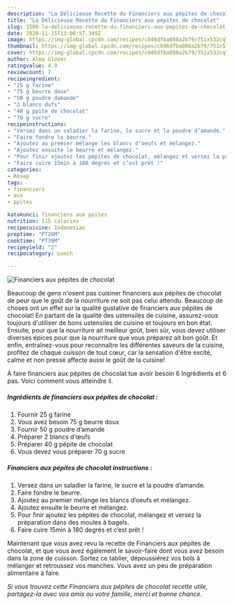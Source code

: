 ```yaml
---
description: "La Délicieuse Recette du Financiers aux pépites de chocolat"
title: "La Délicieuse Recette du Financiers aux pépites de chocolat"
slug: 1508-la-delicieuse-recette-du-financiers-aux-pepites-de-chocolat
date: 2020-11-15T13:08:57.349Z
image: https://img-global.cpcdn.com/recipes/c046dfba088a2b79/751x532cq70/financiers-aux-pepites-de-chocolat-photo-principale-de-la-recette.jpg
thumbnail: https://img-global.cpcdn.com/recipes/c046dfba088a2b79/751x532cq70/financiers-aux-pepites-de-chocolat-photo-principale-de-la-recette.jpg
cover: https://img-global.cpcdn.com/recipes/c046dfba088a2b79/751x532cq70/financiers-aux-pepites-de-chocolat-photo-principale-de-la-recette.jpg
author: Alma Glover
ratingvalue: 4.9
reviewcount: 7
recipeingredient:
- "25 g farine"
- "75 g beurre doux"
- "50 g poudre damande"
- "2 blancs dufs"
- "40 g ppite de chocolat"
- "70 g sucre"
recipeinstructions:
- "Versez dans un saladier la farine, le sucre et la poudre d’amande."
- "Faire fondre le beurre."
- "Ajoutez au premier mélange les blancs d’oeufs et mélangez."
- "Ajoutez ensuite le beurre et mélangez."
- "Pour finir ajoutez les pépites de chocolat, mélangez et versez la préparation dans des moules à bagels."
- "Faire cuire 15min à 180 degrés et c’est prêt !"
categories:
- Resep
tags:
- financiers
- aux
- ppites

katakunci: financiers aux ppites 
nutrition: 115 calories
recipecuisine: Indonesian
preptime: "PT26M"
cooktime: "PT39M"
recipeyield: "2"
recipecategory: Lunch

---
```



![Financiers aux pépites de chocolat](https://img-global.cpcdn.com/recipes/c046dfba088a2b79/751x532cq70/financiers-aux-pepites-de-chocolat-photo-principale-de-la-recette.jpg)

Beaucoup de gens n'osent pas cuisiner financiers aux pépites de chocolat de peur que le goût de la nourriture ne soit pas celui attendu. Beaucoup de choses ont un effet sur la qualité gustative de financiers aux pépites de chocolat! En partant de la qualité des ustensiles de cuisine, assurez-vous toujours d'utiliser de bons ustensiles de cuisine et toujours en bon état. Ensuite, pour que la nourriture ait meilleur goût, bien sûr, vous devez utiliser diverses épices pour que la nourriture que vous préparez ait bon goût. Et enfin, entraînez-vous pour reconnaître les différentes saveurs de la cuisine, profitez de chaque cuisson de tout cœur, car la sensation d'être excité, calme et non pressé affecte aussi le goût de la cuisine!

<!--inarticleads1-->

À faire financiers aux pépites de chocolat tue avoir besoin 6 Ingrédients et 6 pas. Voici comment vous atteindre il.

##### Ingrédients de financiers aux pépites de chocolat :

1. Fournir 25 g farine
1. Vous avez besoin 75 g beurre doux
1. Fournir 50 g poudre d’amande
1. Préparer 2 blancs d’œufs
1. Préparer 40 g pépite de chocolat
1. Vous devez vous préparer 70 g sucre




<!--inarticleads2-->

##### Financiers aux pépites de chocolat instructions :

1. Versez dans un saladier la farine, le sucre et la poudre d’amande.
1. Faire fondre le beurre.
1. Ajoutez au premier mélange les blancs d’oeufs et mélangez.
1. Ajoutez ensuite le beurre et mélangez.
1. Pour finir ajoutez les pépites de chocolat, mélangez et versez la préparation dans des moules à bagels.
1. Faire cuire 15min à 180 degrés et c’est prêt !




<!--inarticleads1-->

<p>
Maintenant que vous avez revu la recette de Financiers aux pépites de chocolat, et que vous avez également le savoir-faire dont vous avez besoin dans la zone de cuisson. Sortez ce tablier, dépoussiérez vos bols à mélanger et retroussez vos manches. Vous avez un peu de préparation alimentaire à faire.
</p>

<p>
<i>Si vous trouvez cette Financiers aux pépites de chocolat recette utile, partagez-la avec vos amis ou votre famille, merci et bonne chance.</i>
</p>
